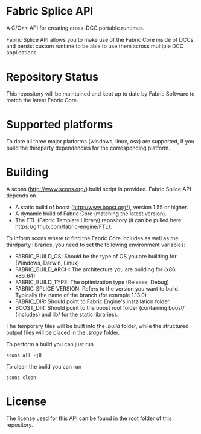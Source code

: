 Fabric Splice API
======================
A C/C++ API for creating cross-DCC portable runtimes.

Fabric Splice API allows you to make use of the Fabric Core inside of DCCs, and persist custom runtime to be able to use them across multiple DCC applications.

Repository Status
=================

This repository will be maintained and kept up to date by Fabric Software to match the latest Fabric Core.

Supported platforms
===================

To date all three major platforms (windows, linux, osx) are supported, if you build the thirdparty dependencies for the corresponding platform.

Building
========

A scons (http://www.scons.org/) build script is provided. Fabric Splice API depends on
* A static build of boost (http://www.boost.org/), version 1.55 or higher.
* A dynamic build of Fabric Core (matching the latest version).
* The FTL (Fabric Template Library) repository (it can be pulled here: https://github.com/fabric-engine/FTL).

To inform scons where to find the Fabric Core includes as well as the thirdparty libraries, you need to set the following environment variables:

* FABRIC_BUILD_OS: Should be the type of OS you are building for (Windows, Darwin, Linux)
* FABRIC_BUILD_ARCH: The architecture you are building for (x86, x86_64)
* FABRIC_BUILD_TYPE: The optimization type (Release, Debug)
* FABRIC_SPLICE_VERSION: Refers to the version you want to build. Typically the name of the branch (for example 1.13.0)
* FABRIC_DIR: Should point to Fabric Engine's installation folder.
* BOOST_DIR: Should point to the boost root folder (containing boost/ (includes) and lib/ for the static libraries).

The temporary files will be built into the *.build* folder, while the structured output files will be placed in the *.stage* folder.

To perform a build you can just run

    scons all -j8

To clean the build you can run

    scons clean    

License
==========

The license used for this API can be found in the root folder of this repository.
